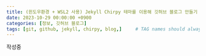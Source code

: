 ```yaml
---
title: (윈도우환경 + WSL2 사용) Jekyll Chirpy 테마를 이용해 깃허브 블로그 만들기 (2023.10.29 기준)
date: 2023-10-29 00:00:00 +0900
categories: [정보, 깃허브 블로그]
tags: [git, github, jekyll, chirpy, blog,]     # TAG names should always be lowercase
---
```


작성중